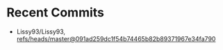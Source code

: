 # Recent Commits

<!-- START gadpp -->
- Lissy93/Lissy93, [refs/heads/master@091ad259dc1f54b74465b82b89371967e34fa790](https://github.com/Lissy93/Lissy93/commit/091ad259dc1f54b74465b82b89371967e34fa790)
